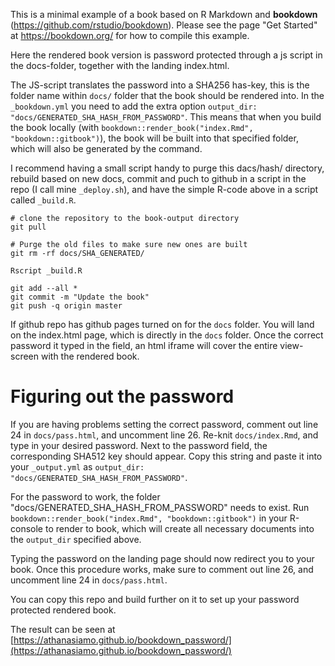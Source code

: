 This is a minimal example of a book based on R Markdown and **bookdown** (https://github.com/rstudio/bookdown). Please see the page "Get Started" at https://bookdown.org/ for how to compile this example.

Here the rendered book version is password protected through a js script in the docs-folder, together with the landing index.html.

The JS-script translates the password into a SHA256 has-key, this is the folder name within `docs/` folder that the book should be rendered into. 
In the `_bookdown.yml` you need to add the extra option `output_dir: "docs/GENERATED_SHA_HASH_FROM_PASSWORD"`.
This means that when you build the book locally (with `bookdown::render_book("index.Rmd", "bookdown::gitbook")`), the book will be built into that specified folder, which will also be generated by the command.

I recommend having a small script handy to purge this dacs/hash/ directory, rebuild based on new docs, commit and puch to github in a script in the repo (I call mine `_deploy.sh`), and have the simple R-code above in a script called `_build.R`. 

``` 
# clone the repository to the book-output directory
git pull

# Purge the old files to make sure new ones are built
git rm -rf docs/SHA_GENERATED/

Rscript _build.R

git add --all *
git commit -m "Update the book"
git push -q origin master
```

If github repo has github pages turned on for the  `docs` folder. You will land on the index.html page, which is directly in the `docs` folder. 
Once the correct password it typed in the field, an html iframe will cover the entire view-screen with the rendered book. 

# Figuring out the password
If you are having problems setting the correct password, comment out line 24 in `docs/pass.html`, and uncomment line 26. Re-knit `docs/index.Rmd`, and type in your desired password. Next to the password field, the corresponding SHA512 key should appear. Copy this string and paste it into your `_output.yml` as `output_dir: "docs/GENERATED_SHA_HASH_FROM_PASSWORD"`.

For the password to work, the folder "docs/GENERATED_SHA_HASH_FROM_PASSWORD" needs to exist. 
Run `bookdown::render_book("index.Rmd", "bookdown::gitbook")` in your R-console to render to book, which will create all necessary documents into the `output_dir` specified above.

Typing the password on the landing page should now redirect you to your book. Once this procedure works, make sure to comment out line 26, and uncomment line 24 in `docs/pass.html`.

You can copy this repo and build further on it to set up your password protected rendered book. 

The result can be seen at [https://athanasiamo.github.io/bookdown_password/](https://athanasiamo.github.io/bookdown_password/)